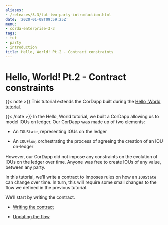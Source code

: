 ```yaml
---
aliases:
- /releases/3.3/tut-two-party-introduction.html
date: '2020-01-08T09:59:25Z'
menu:
- corda-enterprise-3-3
tags:
- tut
- party
- introduction
title: Hello, World! Pt.2 - Contract constraints
---
```



# Hello, World! Pt.2 - Contract constraints


{{< note >}}
This tutorial extends the CorDapp built during the [Hello, World tutorial](hello-world-introduction.md).

{{< /note >}}
In the Hello, World tutorial, we built a CorDapp allowing us to model IOUs on ledger. Our CorDapp was made up of two
            elements:


* An `IOUState`, representing IOUs on the ledger


* An `IOUFlow`, orchestrating the process of agreeing the creation of an IOU on-ledger


However, our CorDapp did not impose any constraints on the evolution of IOUs on the ledger over time. Anyone was free
            to create IOUs of any value, between any party.

In this tutorial, we’ll write a contract to imposes rules on how an `IOUState` can change over time. In turn, this
            will require some small changes to the flow we defined in the previous tutorial.

We’ll start by writing the contract.


* [Writing the contract](tut-two-party-contract.md)

* [Updating the flow](tut-two-party-flow.md)



